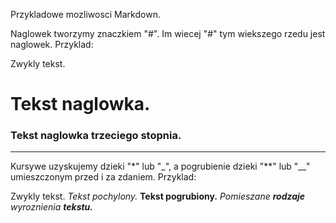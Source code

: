 Przykladowe mozliwosci Markdown.

Naglowek tworzymy znaczkiem "#". Im wiecej "#" tym wiekszego rzedu jest naglowek. Przyklad:

Zwykly tekst.
# Tekst naglowka.
### Tekst naglowka trzeciego stopnia.

----------------------------------------

Kursywe uzyskujemy dzieki "*" lub "_", a pogrubienie dzieki "**" lub "__" umieszczonym przed i za zdaniem. Przyklad:

Zwykly tekst. 
*Tekst pochylony.*
**Tekst pogrubiony.**
*Pomieszane **rodzaje** wyroznienia **tekstu.***
